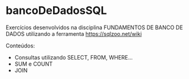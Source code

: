 # bancoDeDadosSQL
Exercícios desenvolvidos na disciplina FUNDAMENTOS DE BANCO DE DADOS utilizando a ferramenta https://sqlzoo.net/wiki

Conteúdos:
- Consultas utilizando SELECT, FROM, WHERE...
- SUM e COUNT
- JOIN
